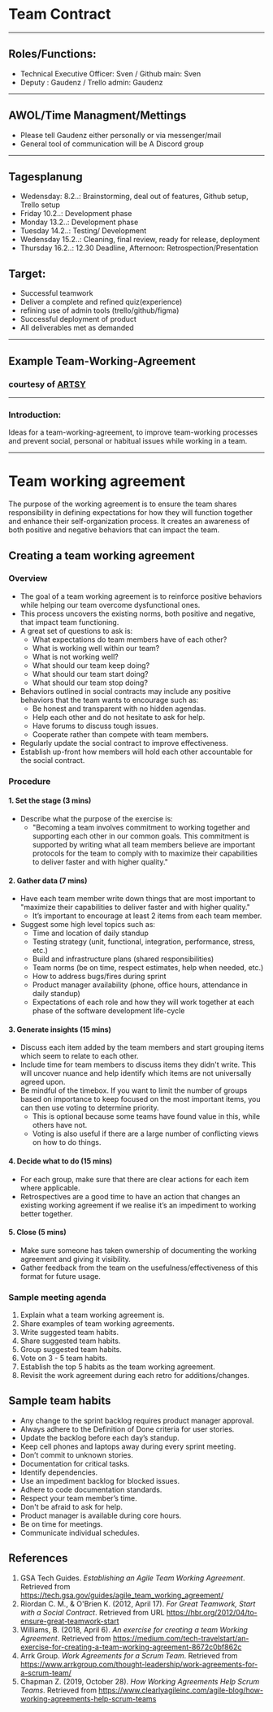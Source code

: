 # Team Contract

---

## Roles/Functions:

- Technical Executive Officer: Sven / Github main: Sven
- Deputy : Gaudenz / Trello admin: Gaudenz

---

## AWOL/Time Managment/Mettings

- Please tell Gaudenz either personally or via messenger/mail
- General tool of communication will be  A Discord group

---

## Tagesplanung

- Wedensday: 8.2..: Brainstorming,  deal out of features, Github setup, Trello setup
- Friday 10.2..: Development phase
- Monday 13.2..: Development phase
- Tuesday 14.2..: Testing/ Development
- Wedensday 15.2..: Cleaning, final review, ready for release, deployment
- Thursday 16.2..: 12.30 Deadline, Afternoon: Retrospection/Presentation

## Target:

- Successful teamwork
- Deliver a complete and refined quiz(experience)
- refining use of admin tools (trello/github/figma)
- Successful deployment of product
- All deliverables met as demanded

---


## Example Team-Working-Agreement
### courtesy of [ARTSY](https://github.com/artsy)
-----
### Introduction:
Ideas for a team-working-agreement, to improve team-working processes and prevent social, personal or habitual issues while working in a team.

-----
# Team working agreement

The purpose of the working agreement is to ensure the team shares responsibility in defining expectations for how they will function together and enhance their self-organization process. It creates an awareness of both positive and negative behaviors that can impact the team.

## Creating a team working agreement

### Overview

* The goal of a team working agreement is to reinforce positive behaviors while helping our team overcome dysfunctional ones.
* This process uncovers the existing norms, both positive and negative, that impact team functioning.
* A great set of questions to ask is:
  * What expectations do team members have of each other?
  * What is working well within our team?
  * What is not working well?
  * What should our team keep doing?
  * What should our team start doing?
  * What should our team stop doing?
* Behaviors outlined in social contracts may include any positive behaviors that the team wants to encourage such as:
  * Be honest and transparent with no hidden agendas.
  * Help each other and do not hesitate to ask for help.
  * Have forums to discuss tough issues.
  * Cooperate rather than compete with team members.
* Regularly update the social contract to improve effectiveness.
* Establish up-front how members will hold each other accountable for the social contract.

### Procedure

#### 1. Set the stage (3 mins)

* Describe what the purpose of the exercise is:
  * "Becoming a team involves commitment to working together and supporting each other in our common goals. This commitment is supported by writing what all team members believe are important protocols for the team to comply with to maximize their capabilities to deliver faster and with higher quality."

#### 2. Gather data (7 mins)

* Have each team member write down things that are most important to "maximize their capabilities to deliver faster and with higher quality."
  * It’s important to encourage at least 2 items from each team member.
* Suggest some high level topics such as:
  * Time and location of daily standup
  * Testing strategy (unit, functional, integration, performance, stress, etc.)
  * Build and infrastructure plans (shared responsibilities)
  * Team norms (be on time, respect estimates, help when needed, etc.)
  * How to address bugs/fires during sprint
  * Product manager availability (phone, office hours, attendance in daily standup)
  * Expectations of each role and how they will work together at each phase of the software development life-cycle

#### 3. Generate insights (15 mins)

* Discuss each item added by the team members and start grouping items which seem to relate to each other.
* Include time for team members to discuss items they didn't write. This will uncover nuance and help identify which items are not universally agreed upon.
* Be mindful of the timebox. If you want to limit the number of groups based on importance to keep focused on the most important items, you can then use voting to determine priority.
  * This is optional because some teams have found value in this, while others have not.
  * Voting is also useful if there are a large number of conflicting views on how to do things.

#### 4. Decide what to do (15 mins)

* For each group, make sure that there are clear actions for each item where applicable.
* Retrospectives are a good time to have an action that changes an existing working agreement if we realise it’s an impediment to working better together.

#### 5. Close (5 mins)

* Make sure someone has taken ownership of documenting the working agreement and giving it visibility.
* Gather feedback from the team on the usefulness/effectiveness of this format for future usage.

### Sample meeting agenda
1. Explain what a team working agreement is.
1. Share examples of team working agreements.
1. Write suggested team habits.
1. Share suggested team habits.
1. Group suggested team habits.
1. Vote on 3 - 5 team habits.
1. Establish the top 5 habits as the team working agreement.
1. Revisit the work agreement during each retro for additions/changes.

## Sample team habits

* Any change to the sprint backlog requires product manager approval.
* Always adhere to the Definition of Done criteria for user stories.
* Update the backlog before each day’s standup.
* Keep cell phones and laptops away during every sprint meeting.
* Don’t commit to unknown stories.
* Documentation for critical tasks.
* Identify dependencies.
* Use an impediment backlog for blocked issues.
* Adhere to code documentation standards.
* Respect your team member’s time.
* Don't be afraid to ask for help.
* Product manager is available during core hours.
* Be on time for meetings.
* Communicate individual schedules.

## References
1. GSA Tech Guides. _Establishing an Agile Team Working Agreement_. Retrieved from https://tech.gsa.gov/guides/agile_team_working_agreement/
2. Riordan C. M., & O'Brien K. (2012, April 17). _For Great Teamwork, Start with a Social Contract_. Retrieved from URL https://hbr.org/2012/04/to-ensure-great-teamwork-start
3. Williams, B. (2018, April 6). _An exercise for creating a team Working Agreement_. Retrieved from https://medium.com/tech-travelstart/an-exercise-for-creating-a-team-working-agreement-8672c0bf862c
4. Arrk Group. _Work Agreements for a Scrum Team_. Retrieved from https://www.arrkgroup.com/thought-leadership/work-agreements-for-a-scrum-team/
5. Chapman Z. (2019, October 28). _How Working Agreements Help Scrum Teams_. Retrieved from https://www.clearlyagileinc.com/agile-blog/how-working-agreements-help-scrum-teams

